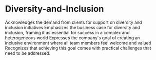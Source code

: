 # Diversity-and-Inclusion
Acknowledges the demand from clients for support on diversity and inclusion initiatives Emphasizes the business case for diversity and inclusion, framing it as essential for success in a complex and heterogeneous world
Expresses the company's goal of creating an inclusive environment where all team members feel welcome and valued
Recognizes that achieving this goal comes with practical challenges that need to be addressed.
